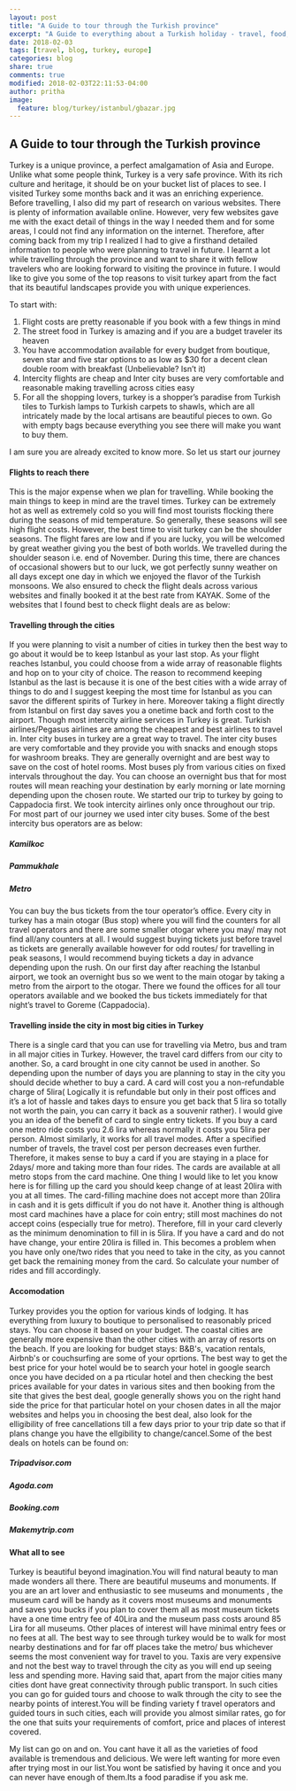 ```yaml
---
layout: post
title: "A Guide to tour through the Turkish province"
excerpt: "A Guide to everything about a Turkish holiday - travel, food, local life and more"
date: 2018-02-03
tags: [travel, blog, turkey, europe]
categories: blog
share: true
comments: true
modified: 2018-02-03T22:11:53-04:00
author: pritha
image:
  feature: blog/turkey/istanbul/gbazar.jpg
---
```


## A Guide to tour through the Turkish province

Turkey is a unique province, a perfect amalgamation of Asia and Europe. Unlike what some people think, Turkey is a very safe province. With its rich culture and heritage, it should be on your bucket list of places to see.
I visited Turkey some months back and it was an enriching experience. Before travelling, I also did my part of research on various websites. There is plenty of information available online. However, very few websites gave me with the exact detail of things in the way I needed them and for some areas, I could not find any information on the internet. Therefore, after coming back from my trip I realized I had to give a firsthand detailed information to people who were planning to travel in future. I learnt a lot while travelling through the province and want to share it with fellow travelers who are looking forward to visiting the province in future.
I would like to give you some of the top reasons to visit turkey apart from the fact that its beautiful landscapes provide you with unique experiences.

To start with:

1.	Flight costs are pretty reasonable if you book with a few things in mind
2.	The street food in Turkey is amazing and if you are a budget traveler its heaven
3.	You have accommodation available for every budget from boutique, seven star and five star options to as low as $30 for a decent clean double room with breakfast (Unbelievable? Isn’t it)
4.	Intercity flights are cheap and Inter city buses are very comfortable and reasonable making travelling across cities easy
5.	For all the shopping lovers, turkey is a shopper’s paradise from Turkish tiles to Turkish lamps to Turkish carpets to shawls, which are all intricately made by the local artisans are beautiful pieces to own. Go with empty bags because everything you see there will make you want to buy them.

I am sure you are already excited to know more. So let us start our journey

#### Flights to reach there
This is the major expense when we plan for travelling. While booking the main things to keep in mind are the travel times. Turkey can be extremely hot as well as extremely cold so you will find most tourists flocking there during the seasons of mid temperature. So generally, these seasons will see high flight costs. However, the best time to visit turkey can be the shoulder seasons. The flight fares are low and if you are lucky, you will be welcomed by great weather giving you the best of both worlds. 
We travelled during the shoulder season i.e. end of November. During this time, there are chances of occasional showers but to our luck, we got perfectly sunny weather on all days except one day in which we enjoyed the flavor of the Turkish monsoons. We also ensured to check the flight deals across various websites and finally booked it at the best rate from KAYAK.
Some of the websites that I found best to check flight deals are as below:

#### Travelling through the cities
If you were planning to visit a number of cities in turkey then the best way to go about it would be to keep Istanbul as your last stop. As your flight reaches Istanbul, you could choose from a wide array of reasonable flights and hop on to your city of choice. The reason to recommend keeping Istanbul as the last is because it is one of the best cities with a wide array of things to do and I suggest keeping the most time for Istanbul as you can savor the different spirits of Turkey in here. Moreover taking a flight directly from Istanbul on first day saves you a onetime back and forth cost to the airport.
Though most intercity airline services in Turkey is great. Turkish airlines/Pegasus airlines are among the cheapest and best airlines to travel in.
Inter city buses in turkey are a great way to travel. The inter city buses are very comfortable and they provide you with snacks and enough stops for washroom breaks. They are generally overnight and are best way to save on the cost of hotel rooms. Most buses ply from various cities on fixed intervals throughout the day. You can choose an overnight bus that for most routes will mean reaching your destination by early morning or late morning depending upon the chosen route.
We started our trip to turkey by going to Cappadocia first. We took intercity airlines only once throughout our trip. For most part of our journey we used inter city buses.
Some of the best intercity bus operators are as below:
##### Kamilkoc
##### Pammukhale
##### Metro
You can buy the bus tickets from the tour operator’s office. Every city in turkey has a main otogar (Bus stop) where you will find the counters for all travel operators and there are some smaller otogar where you may/ may not find all/any counters at all. I would suggest buying tickets just before travel as tickets are generally available however for odd routes/ for travelling in peak seasons, I would recommend buying tickets a day in advance depending upon the rush. On our first day after reaching the Istanbul airport, we took an overnight bus so we went to the main otogar by taking a metro from the airport to the otogar. There we found the offices for all tour operators available and we booked the bus tickets immediately for that night’s travel to Goreme (Cappadocia).

#### Travelling inside the city in most big cities in Turkey

There is a single card that you can use for travelling via Metro, bus and tram in all major cities in Turkey. However, the travel card differs from our city to another. So, a card brought in one city cannot be used in another. So depending upon the number of days you are planning to stay in the city you should decide whether to buy a card. A card will cost you a non-refundable charge of 5lira( Logically it is refundable but only in their post offices and it’s a lot of hassle and takes days to ensure you get back that 5 lira so totally not worth the pain, you can carry it back as a souvenir rather). I would give you an idea of the benefit of card to single entry tickets. If you buy a card one metro ride costs you 2.6 lira whereas normally it costs you 5lira per person. Almost similarly, it works for all travel modes. After a specified number of travels, the travel cost per person decreases even further.
Therefore, it makes sense to buy a card if you are staying in a place for 2days/ more and taking more than four rides. The cards are available at all metro stops from the card machine. One thing I would like to let you know here is for filling up the card you should keep change of at least 20lira with you at all times. The card-filling machine does not accept more than 20lira in cash and it is gets difficult if you do not have it. Another thing is although most card machines have a place for coin entry; still most machines do not accept coins (especially true for metro). Therefore, fill in your card cleverly as the minimum denomination to fill in is 5lira. If you have a card and do not have change, your entire 20lira is filled in. This becomes a problem when you have only one/two rides that you need to take in the city, as you cannot get back the remaining money from the card. So calculate your number of rides and fill accordingly.

#### Accomodation

Turkey provides you  the option for various kinds of lodging. It has everything from luxury to boutique to personalised to reasonably priced stays. You can choose it based on your budget. The coastal cities are generally more expensive than the other cities with an array of resorts on the beach. If you are looking for budget stays: B&B's, vacation rentals, Airbnb's or couchsurfing are some of your oprtions. The best way to get the best price for your hotel would be to search your hotel in google search once you have decided on a pa rticular hotel and then checking the best prices available for your dates in various sites and then booking from the site that gives the best deal, google generally shows you on the right hand side the price for that particular hotel on your chosen dates in all the major websites and helps you in choosing the best deal, also look for the elligibility of free cancellations till a few days prior to your trip date so that if plans change you have the ellgibility to change/cancel.Some of the best deals on hotels can be found on:

##### Tripadvisor.com
##### Agoda.com
##### Booking.com
##### Makemytrip.com

#### What all to see

Turkey is beautiful beyond imagination.You will find natural beauty to man made wonders all there. There are beautiful museums and monuments. If you are an art lover and enthusiastic to see museums and monuments , the museum card will be handy as it covers most museums and monuments and saves you bucks if you plan to cover them all as most museum tickets have a one time entry fee of 40Lira and the museum pass costs around 85 Lira for all museums. Other places of interest will have minimal entry fees or no fees at all. The best way to see through turkey would be to walk for most nearby destinations and for far off places take the metro/ bus whichever seems the most convenient way for travel  to you. Taxis are very expensive and not the best way to travel through the city as you will end up seeing less and spending more. Having said that, apart from the major cities many cities dont have great connectivity through public transport. In such cities you can go for guided tours and choose to walk through the city to see the nearby points of interest.You will be finding variety f travel operators and guided tours in such cities, each will provide you almost similar rates, go for the one that suits your requirements of comfort, price and places of interest covered.



My list can go on and on. You cant have it all as the varieties of food available is tremendous and delicious. We were left wanting for more even after trying most in our list.You wont be satisfied by having it once and you can never have enough of them.Its a food paradise if you ask me.

